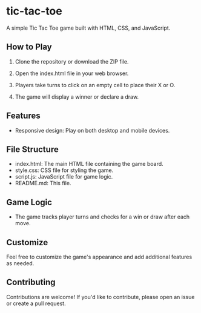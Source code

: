 # tic-tac-toe

A simple Tic Tac Toe game built with HTML, CSS, and JavaScript.

## How to Play

1. Clone the repository or download the ZIP file.

2. Open the index.html file in your web browser.

3. Players take turns to click on an empty cell to place their X or O.

4. The game will display a winner or declare a draw.

## Features

- Responsive design: Play on both desktop and mobile devices.

## File Structure

- index.html: The main HTML file containing the game board.
- style.css: CSS file for styling the game.
- script.js: JavaScript file for game logic.
- README.md: This file.

## Game Logic

- The game tracks player turns and checks for a win or draw after each move.

## Customize

Feel free to customize the game's appearance and add additional features as needed.

## Contributing

Contributions are welcome! If you'd like to contribute, please open an issue or create a pull request.
